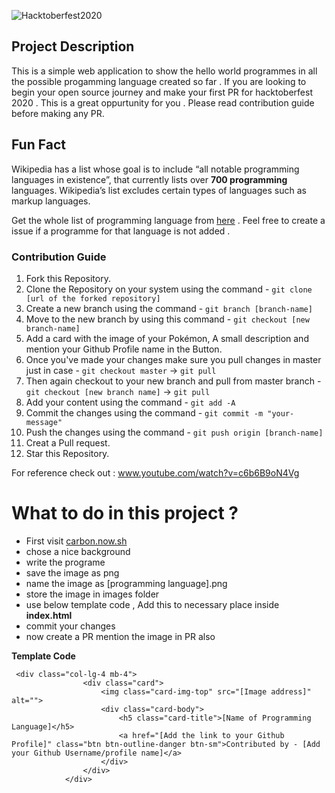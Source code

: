 ![Hacktoberfest2020](https://hacktoberfest.digitalocean.com/assets/HF-full-logo-b05d5eb32b3f3ecc9b2240526104cf4da3187b8b61963dd9042fdc2536e4a76c.svg)

## Project Description

This is a simple web application to show the hello world programmes in all the possible progamming language created so far . If you are looking to begin your open source journey and make your first PR for hacktoberfest 2020 . This is a great oppurtunity for you . Please read contribution guide before making any PR.

## Fun Fact

Wikipedia has a list whose goal is to include “all notable programming languages in existence”, that currently lists over <strong>700 programming</strong> languages. Wikipedia’s list excludes certain types of languages such as markup languages.

Get the whole list of programming language from [here](https://en.wikipedia.org/wiki/List_of_programming_languages) .
Feel free to create a issue if a programme for that language is not added .

### Contribution Guide

1. Fork this Repository.
2. Clone the Repository on your system using the command - `git clone [url of the forked repository]`
3. Create a new branch using the command - `git branch [branch-name]`
4. Move to the new branch by using this command - `git checkout [new branch-name]`
5. Add a card with the image of your Pokémon, A small description and mention your Github Profile name in the Button.
6. Once you've made your changes make sure you pull changes in master just in case - `git checkout master` -> `git pull`
7. Then again checkout to your new branch and pull from master branch - `git checkout [new branch name]` -> `git pull`
8. Add your content using the command - `git add -A`
9. Commit the changes using the command - `git commit -m "your-message"`
10. Push the changes using the command - `git push origin [branch-name]`
11. Creat a Pull request.
12. Star this Repository.

For reference check out : www.youtube.com/watch?v=c6b6B9oN4Vg

# What to do in this project ?

- First visit [carbon.now.sh](https://carbon.now.sh/)
- chose a nice background
- write the programe
- save the image as png
- name the image as [programming language].png
- store the image in images folder
- use below template code , Add this to necessary place inside <strong>index.html</strong>
- commit your changes
- now create a PR mention the image in PR also

<strong>Template Code</strong>

```
 <div class="col-lg-4 mb-4">
                <div class="card">
                    <img class="card-img-top" src="[Image address]" alt="">
                    <div class="card-body">
                        <h5 class="card-title">[Name of Programming Language]</h5>
                        <a href="[Add the link to your Github Profile]" class="btn btn-outline-danger btn-sm">Contributed by - [Add your Github Username/profile name]</a>
                    </div>
                </div>
            </div>
```
